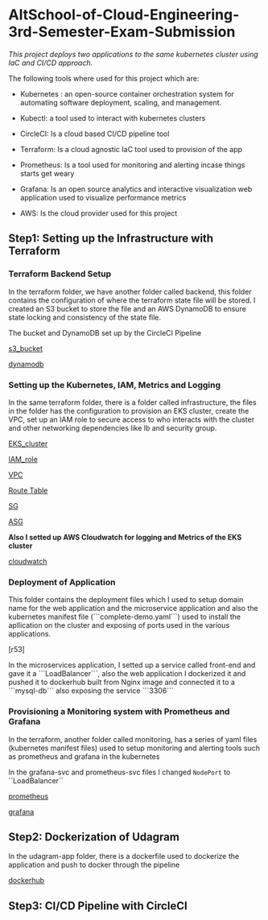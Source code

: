 # AltSchool-of-Cloud-Engineering-3rd-Semester-Exam-Submission


<i>This project deploys two applications to the same kubernetes cluster using IaC and CI/CD approach.</i>

The following tools where used for this project which are:

- Kubernetes : an open-source container orchestration system for automating software deployment, scaling, and management.

- Kubectl: a tool used to interact with kubernetes clusters

- CircleCI: Is a cloud based CI/CD pipeline tool

- Terraform: Is a cloud agnostic IaC tool used to provision of the app

- Prometheus: Is a tool used for monitoring and alerting incase things starts get weary

- Grafana: Is an open source analytics and interactive visualization web application used to visualize performance metrics

- AWS: Is the cloud provider used for this project

## Step1: Setting up the Infrastructure with Terraform

<h3>Terraform Backend Setup</h3>
<p>In the terraform folder, we have another folder called backend, this folder contains the configuration of where the terraform state file will be stored. I created an S3 bucket to store the file and an AWS DynamoDB to ensure state locking and consistency of the state file.</p>

The bucket and DynamoDB set up by the CircleCI Pipeline

[s3_bucket]()

[dynamodb]()

<h3>Setting up the Kubernetes, IAM, Metrics and Logging</h3>
<p>In the same terraform folder, there is a folder called infrastructure, the files in the folder has the configuration to provision an EKS cluster, create the VPC, set up an IAM role to secure access to who interacts with the cluster and other networking dependencies like lb and security group.</p>

[EKS_cluster]()

[IAM_role]()

[VPC]()

[Route Table](/img/)

[SG]()

[ASG]()

<b>Also I setted up AWS Cloudwatch for logging and Metrics of the EKS cluster</b>

[cloudwatch]()

<h3>Deployment of Application</h3>
<p>This folder contains the deployment files which I used to setup domain name for the web application and the microservice application and also the kubernetes manifest file (```complete-demo.yaml```) used to install the apllication on the cluster and exposing of ports used in the various applications.</p>

[r53]

<p>In the microservices application, I setted up a service called front-end and gave it a ```LoadBalancer```, also the web application I dockerized it and pushed it to dockerhub built from Nginx image and connected it to a ```mysql-db``` also exposing the service ```3306```</p>

<h3>Provisioning a Monitoring system with Prometheus and Grafana</h3>
<p>In the terraform, another folder called monitoring, has a series of yaml files (kubernetes manifest files) used to setup monitoring and alerting tools such as prometheus and grafana in the kubernetes </p>

<p>In the grafana-svc and prometheus-svc files I changed <code>NodePort</code> to ``LoadBalancer``</p>

[prometheus]()

[grafana]()


## Step2: Dockerization of Udagram
<p>In the udagram-app folder, there is a dockerfile used to dockerize the application and push to docker through the pipeline</p>

[dockerhub]()

## Step3: CI/CD Pipeline with CircleCI
